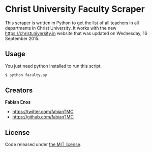 # Christ University Faculty Scraper
This scraper is written in Python to get the list of all teachers in all departments in Christ University. It works with the new <https://christuniversity.in> website that was updated on Wednesday, 16 September 2015.

## Usage

You just need python installed to run this script.

```sh
$ python faculty.py
```

## Creators

**Fabian Enos**
* <https://twitter.com/fabianTMC>
* <https://github.com/fabianTMC>

## License

Code released under [the MIT license](https://github.com/fabianTMC/christ-university-faculty-miner/blob/master/LICENSE).
